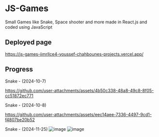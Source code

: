 # JS-Games
Small Games like Snake, Space shooter and more made in React.js and coded using JavaScript

## Deployed page
https://js-games-iimrllce4-youssef-chahbounes-projects.vercel.app/

## Progress
Snake - (2024-10-7)

https://github.com/user-attachments/assets/4b50c338-48a8-49c8-8f05-cc51872ec771

Snake - (2024-10-8)

https://github.com/user-attachments/assets/eec14aee-7336-4497-9cd1-f4807be20b52

Snake - (2024-11-25)
![image](https://github.com/user-attachments/assets/0c9e96a4-d6d3-43f1-bb7e-fc96b5eb25e5)
![image](https://github.com/user-attachments/assets/7e09edc6-df5c-42e2-ba37-9e0d676a7d0a)

